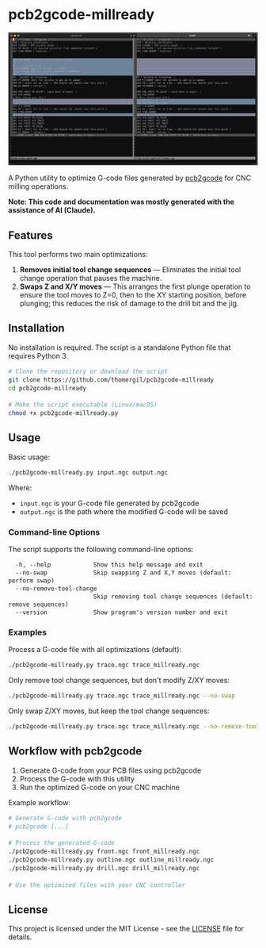 # pcb2gcode-millready

![vimdiff](img/vimdiff.png)

A Python utility to optimize G-code files generated by [pcb2gcode](https://github.com/pcb2gcode/pcb2gcode) for CNC milling operations.

**Note: This code and documentation was mostly generated with the assistance of AI (Claude).**

## Features

This tool performs two main optimizations:

1. **Removes initial tool change sequences** — Eliminates the initial tool change operation that pauses the machine.
2. **Swaps Z and X/Y moves** — This arranges the first plunge operation to ensure the tool moves to Z=0, then to the XY starting position, before plunging; this reduces the risk of damage to the drill bit and the jig.

## Installation

No installation is required. The script is a standalone Python file that requires Python 3.

```bash
# Clone the repository or download the script
git clone https://github.com/thomergil/pcb2gcode-millready
cd pcb2gcode-millready

# Make the script executable (Linux/macOS)
chmod +x pcb2gcode-millready.py
```

## Usage

Basic usage:

```bash
./pcb2gcode-millready.py input.ngc output.ngc
```

Where:
- `input.ngc` is your G-code file generated by pcb2gcode
- `output.ngc` is the path where the modified G-code will be saved

### Command-line Options

The script supports the following command-line options:

```
  -h, --help            Show this help message and exit
  --no-swap             Skip swapping Z and X,Y moves (default: perform swap)
  --no-remove-tool-change
                        Skip removing tool change sequences (default: remove sequences)
  --version             Show program's version number and exit
```

### Examples

Process a G-code file with all optimizations (default):

```bash
./pcb2gcode-millready.py trace.ngc trace_millready.ngc
```

Only remove tool change sequences, but don't modify Z/XY moves:

```bash
./pcb2gcode-millready.py trace.ngc trace_millready.ngc --no-swap
```

Only swap Z/XY moves, but keep the tool change sequences:

```bash
./pcb2gcode-millready.py trace.ngc trace_millready.ngc --no-remove-tool-change
```

## Workflow with pcb2gcode

1. Generate G-code from your PCB files using pcb2gcode
2. Process the G-code with this utility
3. Run the optimized G-code on your CNC machine

Example workflow:

```bash
# Generate G-code with pcb2gcode
# pcb2gcode [...]

# Process the generated G-code
./pcb2gcode-millready.py front.ngc front_millready.ngc
./pcb2gcode-millready.py outline.ngc outline_millready.ngc
./pcb2gcode-millready.py drill.ngc drill_millready.ngc

# Use the optimized files with your CNC controller
```

## License

This project is licensed under the MIT License - see the [LICENSE](LICENSE) file for details. 
